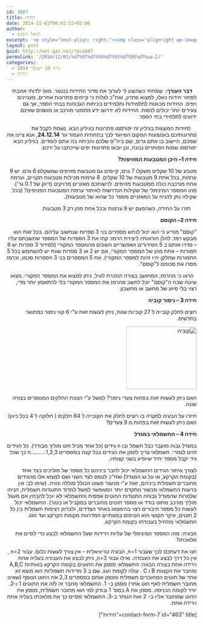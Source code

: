 ```yaml
---
id: 1687
title: חידות
date: 2014-12-01T00:02:52+02:00
author:
  - דניאל לובזנס
excerpt: '<p style="text-align: right;"><img class="alignright wp-image-1696" src="http://net-gar.net/wp-content/uploads/2014/11/unnamed-1.jpg" alt="unnamed (1)" width="101" height="106" />מדור החידות לילדים ונוער המחודש, יותר אתגר, יותר עניין בעריכת <span style="color: #222222;">דניאל לובזנס.</span></p>'
layout: post
guid: http://net-gar.net/?p=1687
permalink: '/2014/12/01/%d7%97%d7%99%d7%93%d7%95%d7%aa-2/'
categories:
  - גליון 10 דצמבר 2014
  - חידות
---
```

<p dir="rtl" style="text-align: right;">
     <strong>דבר העורך: </strong> שמחתי כשהוצע לי לערוך את מדור החידות בנטגר. מאז ילדותי אהבתי לפתור חידות כאלו, למצוא פתרון, ואח"כ לגלות כי קיימים פתרונות אחרים, מעניינים ויפים. החידות מכוונות לתלמידות ותלמידים בכיתות הגבוהות בבתי הספר, אך גם צעירים יותר יכולים לנסות. החידות לא ידרשו ידע מתמטי מורכב או מושגים שאינם ידועים לתלמידי בתי הספר.
</p>

<p dir="rtl" style="text-align: right;">
      לחידות המוצגות בגיליון זה יפורסמו פתרונות בגיליון הבא. נשמח לקבל את פתרונותיכם באמצעות המקום המיועד לכך בתחתית העמוד עד <strong>24.12.14</strong>, אנא ציינו את שמכם, היישוב בו אתם גרים, שם ביה"ס שלכם והכיתה בה אתם לומדים. בגיליון הבא יפורסמו שמות הפותרים נכונה, וכן יובאו פתרונות יפים שייכתבו על ידכם.
</p>

<p dir="rtl" style="text-align: right;">
  <strong>חידה 1</strong><strong>– היכן המטבעות המזויפות?</strong>
</p>

<p dir="rtl" style="text-align: right;">
  מטבע של 10 שקלים משקלו 7 גרם, קיימים גם מטבעות מזויפים שמשקלם 6 גרם. יש 9 ערמות, בכל אחת 9 מטבעות של 10 שקלים. 8 ערמות מכילות מטבעות תקניים, וערמה אחת מורכבת כולה ממטבעות מזויפים. לרשותכם מאזניים מדויקים (דיוק של 0.1 גר'). מהו המספר המינימלי של שקילות הנדרשות לאיתור ערמת המטבעות המזויפים? (בכל שקילה נתן להניח על המאזניים מספר כל שהוא של מטבעות).
</p>

<p dir="rtl" style="text-align: right;">
      חזרו על החידה, כשהפעם יש 9 ערמות ובכל אחת מהן רק 3 מטבעות.
</p>

<p dir="rtl" style="text-align: right;">
  <strong>חידה 2</strong><strong>&#8211; הקוסם</strong>
</p>

<p dir="rtl" style="text-align: right;">
  "קוסם" מודיע כי הוא יכול לנחש מספרים בני 3 ספרות שנחשוב עליהם. בכל זאת הוא מבקש רמז. להלן הוראותיו ליצירת הרמז: קחו את 3 הספרות של המספר שחשבתם עליו – סדרו אותם ב 5 הסידורים האפשריים השונים מהמספר המקורי (לסידור 3 ספרות יש 6 תמורות – אחת מהן של המספר המקורי, אם יש 2 או 3 ספרות שוות יש להשתמש בכל 5 התמורות שחלקן יהיו זהות למספר המקורי). את 5 המספרים בני 3 הספרות סכמו, וכרמז מסרו את סכומם ל"קוסם".
</p>

<p dir="rtl" style="text-align: right;">
    הראו כי מהרמז, המחושב בצורה הנזכרת לעיל, ניתן למצוא את המספר המקורי. מצאו שיטה שבה ה"קוסם" יוכל לחשב מהרמז את המספר המקורי בלי להתאמץ יותר מדי, רצוי בלי סיוע של מחשב או מחשבון.
</p>

<p dir="rtl" style="text-align: right;">
  <strong>חידה 3 &#8211; ניסור קוביה</strong>
</p>

<p dir="rtl" style="text-align: right;">
  רוצים לחלק קובייה ל 27 קוביות שוות, ניתן לעשות זאת ע"י 6 קווי ניסור כמתואר בתרשים.
</p>

<p dir="rtl" style="text-align: right;">
  <a href="http://net-gar.net/wp-content/uploads/2014/12/קוביה.jpg"><img class="aligncenter  wp-image-1769" src="http://net-gar.net/wp-content/uploads/2014/12/קוביה.jpg" alt="קוביה" width="186" height="165" /></a>
</p>

<p dir="rtl" style="text-align: right;">
  האם ניתן לעשות זאת בפחות צעדי ניסור? למשל ע"י הצבת החלקים המנוסרים בצורה שונה.
</p>

<p dir="rtl" style="text-align: right;">
  חיזרו על הבעיה למקרה בו רוצים לחלק את הקובייה ל 64 חלקים ( חלוקה ל 4 בכל כיוון) האם ניתן לעשות זאת בפחות מ 9 צעדים?
</p>

<p dir="rtl" style="text-align: right;">
  <strong>חידה 4 &#8211; החשמלאי במגדל</strong>
</p>

<p dir="rtl" style="text-align: right;">
  במגדל גבוה מועבר כבל חשמל ובו n גידים (כל אחד מכיל חוט מוליך מבודד). כל הגידים זהים לגמרי. חשמלאי צריך לסמן את הגידים בכל קצה במספרים 1,2,3……….n כך שכל גיד יקבל מספר יחיד שיופיע בשני קצותיו.
</p>

<p dir="rtl" style="text-align: right;">
  לצורך איתור הגידים החשמלאי יכול לחבר ביניהם כל מספר של מוליכים בצד אחד (בקומת הקרקע, או על גג המגדל) ואח"כ לטפס לצד השני ושם למצוא אלו מהגידים מחוברים חשמלית ביניהם, זאת ע"י מכשור פשוט הכולל סוללה ונורה. (שימו לב: אין ברשות החשמלאי מכשור מתקדם יותר המאפשר למשל למדוד התנגדות חשמלית, הניחו שלמרות שהמגדל גבוהה התנגדות החוטים אפסית והחשמלאי לא יוכל להבחין אם מעגל מוליך מורכב מחוט בודד או מספר חוטים מחוברים במקביל או בטור). החשמלאי יכול לעשות כל מספר חיבורים רצוי בהימצאו באחד הצדדים, ולבדוק רציפות חשמלית בין כל 2 חוטים, עיקר הקושי הוא הטיפוס במאתיים המדרגות מקומת הקרקע ועד הגג. החשמלאי מתחיל בעבודתו בקומת הקרקע.
</p>

<p dir="rtl" style="text-align: right;">
  הבעיה: מהו המספר המינימלי של עליות וירידות שעל החשמלאי לבצע כדי לסיים את מלאכתו?
</p>

<p dir="rtl" style="text-align: right;">
  תנו את דעתכם לכך שעבור n=1, הבעיה טריוויאלית – אין צורך לעשות כלום. עבור n=2 , אין כל דרך לבצע את העבודה. ואילו עבור n=3, ניתן לבצע את העבודה בעליה אחת וירידה אחת בצורה הבאה: החשמלאי מסמן את החוטים בקומת הקרקע באותיות A,B,C ומחבר את הקצוות B ו C . עולה לקומת הגג. שם ב 3 מדידות חשמליות הוא מוצא זוג אחד של חוטים המחוברים חשמלית ומסמן אותם במספרים 2,3 את החוט הנוסף (שאינו מחובר חשמלית לאף חוט אחר) מסמן ב- 1. החשמלאי מחבר זה לזה את החוטים 1 ו-2. יורד לקומת הכניסה. מסמן את A במס' 1 ובודק למי הוא מחובר חשמלית, מסמן את החוט שמחובר אליו ב- 2 ואת הנותר ב-3. החשמלאי מסיים כך את מלאכתו בעליה אחת וירידה אחת.
</p>

<p dir="rtl" style="text-align: right;">
  <span style="color: #222222;">[contact-form-7 id="463" title="חידות"]</span>
</p>